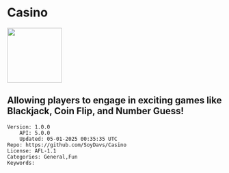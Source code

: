 # Casino
<img src="https://raw.githubusercontent.com/SoyDavs/Casino/9db95e5be72ad0007e15ac8db482d6422f418b34/casino.png" width="128" height="128" />

## Allowing players to engage in exciting games like Blackjack, Coin Flip, and Number Guess! 
```properties
Version: 1.0.0
    API: 5.0.0
    Updated: 05-01-2025 00:35:35 UTC
Repo: https://github.com/SoyDavs/Casino
License: AFL-1.1
Categories: General,Fun
Keywords: 
```